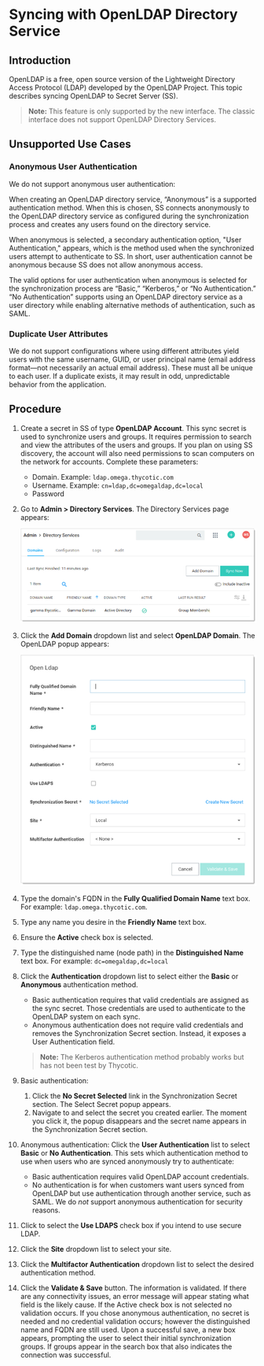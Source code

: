 [title]: # (Syncing with OpenLDAP Directory Service)
[tags]: # (LDAP, directory service)
[priority]: # (1000)
[display]: # (all)

# Syncing with OpenLDAP Directory Service

## Introduction

OpenLDAP is a free, open source version of the Lightweight Directory Access Protocol (LDAP) developed by the OpenLDAP Project. This topic describes syncing OpenLDAP to Secret Server (SS).

> **Note:** This feature is only supported by the new interface. The classic interface does not support OpenLDAP Directory Services.

## Unsupported Use Cases

### Anonymous User Authentication

We do not support anonymous user authentication:

When creating an OpenLDAP directory service, “Anonymous” is a supported authentication method.  When this is chosen, SS connects anonymously to the OpenLDAP directory service as configured during the synchronization process and creates any users found on the directory service.  

When anonymous is selected, a secondary authentication option, "User Authentication," appears, which is the method used when the synchronized users attempt to authenticate to SS. In short, user authentication cannot be anonymous because SS does not allow anonymous access.

The valid options for user authentication when anonymous is selected for the synchronization process are “Basic,” “Kerberos,” or “No Authentication.” “No Authentication” supports using an OpenLDAP directory service as a user directory while enabling alternative methods of authentication, such as SAML.

### Duplicate User Attributes

We do not support configurations where using different attributes yield users with the same username, GUID, or user principal name (email address format—not necessarily an actual email address). These must all be unique to each user. If a duplicate exists, it may result in odd, unpredictable behavior from the application.

## Procedure

1. Create a secret in SS of type **OpenLDAP Account**. This sync secret is used to synchronize users and groups. It requires permission to search and view the attributes of the users and groups. If you plan on using SS discovery, the account will also need permissions to scan computers on the network for accounts. Complete these parameters:

   - Domain. Example: `ldap.omega.thycotic.com`
   - Username. Example: `cn=ldap,dc=omegaldap,dc=local`
   - Password

1. Go to **Admin \> Directory Services**. The Directory Services page appears:

   ![image-20200722150331104](images/image-20200722150331104.png)

1. Click the **Add Domain** dropdown list and select **OpenLDAP Domain**. The OpenLDAP popup appears:

   ![image-20200722150621144](images/image-20200722150621144.png) 

1. Type the domain's FQDN in the **Fully Qualified Domain Name** text box. For example: `ldap.omega.thycotic.com`.

1. Type any name you desire in the **Friendly Name** text box.

1. Ensure the **Active** check box is selected.

1. Type the distinguished name (node path) in the **Distinguished Name** text box. For example: `dc=omegaldap,dc=local`

1. Click the **Authentication** dropdown list to select either the **Basic** or **Anonymous** authentication method. 

   - Basic  authentication requires that valid credentials are assigned as the sync secret. Those credentials are used to authenticate to the OpenLDAP system on each sync. 
   - Anonymous authentication does not require valid credentials and removes the Synchronization Secret section. Instead, it exposes a User Authentication field.

   > **Note:** The Kerberos authentication method probably works but has not been test by Thycotic.

1. Basic authentication:

   1. Click the **No Secret Selected** link in the Synchronization Secret section. The Select Secret popup appears.
   1. Navigate to and select the secret you created earlier. The moment you click it, the popup disappears and the secret name appears in the Synchronization Secret section.

1. Anonymous authentication: Click the **User Authentication** list to select **Basic** or **No Authentication**. This sets which authentication method to use when users who are synced anonymously try to authenticate:

   - Basic authentication requires valid OpenLDAP account credentials.
   - No authentication is for when customers want users synced from OpenLDAP but use authentication through another service, such as SAML. We do *not* support anonymous authentication for security reasons.

1. Click to select the **Use LDAPS** check box if you intend to use secure LDAP.

1. Click the **Site** dropdown list to select your site.

1. Click the **Multifactor Authentication** dropdown list to select the desired authentication method.

1. Click the **Validate & Save** button. The information is validated. If there are any connectivity issues, an error message will appear stating what field is the likely cause. If the Active check box is not selected no validation occurs. If you chose anonymous authentication, no secret is needed and no credential validation occurs; however the distinguished name and FQDN are still used. Upon a successful save, a new box appears, prompting the user to select their initial synchronization groups. If groups appear in the search box that  also indicates the connection was successful.

